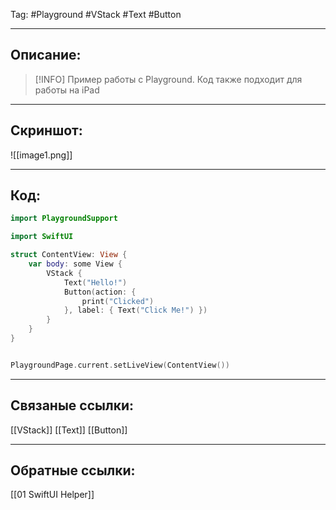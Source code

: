 Tag: #Playground #VStack #Text #Button

---
## Описание:
> [!INFO] Пример работы с Playground. Код также подходит для работы на iPad

---
## Скриншот:
![[image1.png]]

---
## Код:

``` swift
import PlaygroundSupport

import SwiftUI

struct ContentView: View {
    var body: some View {
        VStack {
            Text("Hello!")
            Button(action: {
                print("Clicked")
            }, label: { Text("Click Me!") })
        }
    }
}


PlaygroundPage.current.setLiveView(ContentView())

```

---
## Связаные ссылки:
[[VStack]]
[[Text]]
[[Button]]

---
## Обратные ссылки:
[[01 SwiftUI Helper]]